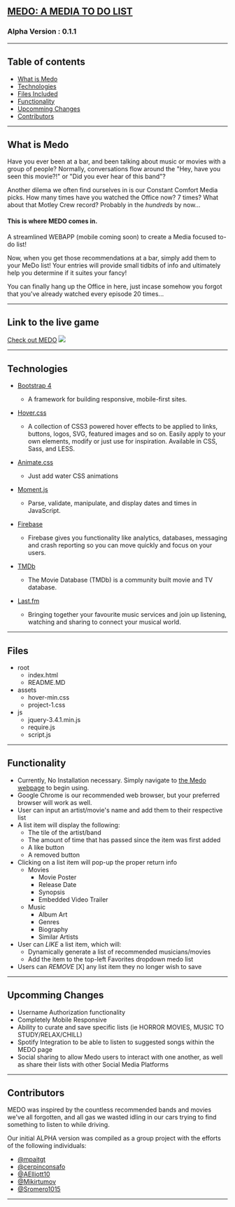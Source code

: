 

## [MEDO: A MEDIA TO DO LIST](https://mpaitgt.github.io/Project_1/) 
### Alpha Version : 0.1.1

---- 

 ## Table of contents
* [What is Medo](#what-is-medo)
* [Technologies](#technologies)
* [Files Included](#files-included)
* [Functionality](#functionality)
* [Upcomming Changes](#upcomming-changes)
* [Contributors](#contributors)

----

## What is Medo 


Have you ever been at a bar, and been talking about music or movies with a group of people?  Normally, conversations flow around the "Hey, have you seen this movie?!"  or "Did you ever hear of this band"? 

Another dilema we often find ourselves in is our Constant Comfort Media picks.  How many times have you watched the Office now?  7 times?  What about that Motley Crew record?  Probably in the *hundreds* by now...

#### **This is where MEDO comes in.**

A streamlined WEBAPP (mobile coming soon) to create a Media focused to-do list!


Now, when you get those recommendations at a bar, simply add them to your MeDo list! Your entries will provide small tidbits of info and ultimately help you determine if it suites your fancy!  

You can finally hang up the Office in here, just incase somehow you forgot that you've already watched every episode 20 times...

----

## Link to the live game
[Check out MEDO](https://mpaitgt.github.io/Project_1/)
![](medo-example.gif)

----

## Technologies

* [Bootstrap 4](https://getbootstrap.com/)

    - A framework for building responsive, mobile-first sites.

* [Hover.css](https://ianlunn.github.io/Hover/)

    - A collection of CSS3 powered hover effects to be applied to links, buttons, logos, SVG, featured images and so on. Easily apply to your own elements, modify or just use for inspiration. Available in CSS, Sass, and LESS.

* [Animate.css](https://daneden.github.io/animate.css/)

    - Just add water CSS animations

* [Moment.js](https://momentjs.com/docs/)
    - Parse, validate, manipulate, and display dates and times in JavaScript.

* [Firebase](https://firebase.google.com/docs)

    - Firebase gives you functionality like analytics, databases, messaging and crash reporting so you can move quickly and focus on your users.

* [TMDb](https://www.themoviedb.org/documentation/api?language=en-US)

    - The Movie Database (TMDb) is a community built movie and TV database.

* [Last.fm](https://www.last.fm/api)

    - Bringing together your favourite music services and join up listening, watching and sharing to connect your musical world. 

----

## Files 

* root
    * index.html
    * README.MD
* assets
    * hover-min.css
    * project-1.css
* js
    * jquery-3.4.1.min.js
    * require.js
    * script.js

----

## Functionality

* Currently, No Installation necessary.  Simply navigate to [the Medo webpage](https://mpaitgt.github.io/Project_1/) to begin using.
* Google Chrome is our recommended web browser, but your preferred browser will work as well.
* User can input an artist/movie's name and add them to their respective list
* A list item will display the following:
    * The tile of the artist/band
    * The amount of time that has passed since the item was first added
    * A like button 
    * A removed button
* Clicking on a list item will pop-up the proper return info
    * Movies
        * Movie Poster
        * Release Date
        * Synopsis
        * Embedded Video Trailer
    * Music
        * Album Art
        * Genres
        * Biography
        * Similar Artists
* User can *LIKE* a list item, which will:
    * Dynamically generate a list of recommended musicians/movies 
    * Add the item to the top-left Favorites dropdown medo list
* Users can *REMOVE* [X] any list item they no longer wish to save

    
----

## Upcomming Changes

* Username Authorization functionality
* Completely Mobile Responsive 
* Ability to curate and save specific lists (ie HORROR MOVIES, MUSIC TO STUDY/RELAX/CHILL)
* Spotify Integration to be able to listen to suggested songs within the MEDO page
* Social sharing to allow Medo users to interact with one another, as well as share their lists with other Social Media Platforms

----

## Contributors

MEDO was inspired by the countless recommended bands and movies we've all forgotten, and all gas we wasted idling in our cars trying to find something to listen to while driving.

Our initial ALPHA version was compiled as a group project with the efforts of the following individuals:

* [@mpaitgt](https://github.com/mpaitgt)
* [@cerpinconsafo](https://github.com/cerpinconsafo)
* [@AElliott10](https://github.com/AElliott10)
* [@Mikirtumov](https://github.com/Mikirtumov)
* [@Sromero1015](https://github.com/Sromero1015)

----
